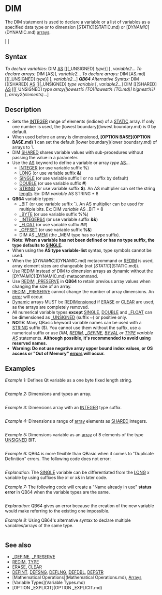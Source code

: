 # DIM

The DIM statement is used to declare a variable or a list of variables as a specified data type or to dimension [$STATIC]($STATIC.md) or [$DYNAMIC]($DYNAMIC.md) [arrays](arrays.md).

  

|  |

## Syntax

*To declare variables:*
DIM  [AS](AS.md) [[[_UNSIGNED] *type*}] [, *variable2*...
*To declare arrays:*
DIM  [AS](, *variable2*...
*To declare arrays:*
DIM  [AS.md) [[[_UNSIGNED] *type*}] [, *variable2*...]
 ***QB64** Alternative Syntax:*
DIM [[[SHARED] [AS](AS.md) [[[_UNSIGNED] *type* *variable* [, *variable2*...]
DIM [[[SHARED] [AS](AS.md) [[[_UNSIGNED] *type* *array([lowest% [TO](lowest% [TO.md)] highest%])* [, *array2(elements)*...]
  

## Description

* Sets the [INTEGER](INTEGER.md) range of elements (indices) of a [STATIC](STATIC.md) array. If only one number is used, the [lowest boundary](lowest boundary.md) is 0 by default.
* When used before an array is dimensioned, **[OPTION BASE](OPTION BASE.md) 1** can set the default [lower boundary](lower boundary.md) of arrays to 1.
* DIM [SHARED](SHARED.md) shares variable values with sub-procedures without passing the value in a parameter.
* Use the [AS](AS.md) keyword to define a variable or array *type* [AS](AS.md)...
	+ [INTEGER](INTEGER.md) (or use variable suffix **%**)
	+ [LONG](LONG.md) (or use variable suffix **&**)
	+ [SINGLE](SINGLE.md) (or use variable suffix **!** or no suffix by default)
	+ [DOUBLE](DOUBLE.md) (or use variable suffix **#**)
	+ [STRING](STRING.md) (or use variable suffix **$**). An AS multiplier can set the string [length](length.md). Ex: DIM *variable* AS STRING * 8
* **QB64** variable types:
	+ [_BIT](_BIT.md) (or use variable suffix **`**). An AS multiplier can be used for multiple bits. Ex: DIM *variable* AS _BIT * 8
	+ [_BYTE](_BYTE.md) (or use variable suffix **%%**)
	+ [_INTEGER64](_INTEGER64.md) (or use variable suffix **&&**)
	+ [_FLOAT](_FLOAT.md) (or use variable suffix **##**)
	+ [_OFFSET](_OFFSET.md) (or use variable suffix **%&**)
	+ DIM AS [_MEM](_MEM.md) (the _MEM type has no type suffix).
* **Note: When a variable has not been defined or has no type suffix, the type defaults to [SINGLE](SINGLE.md).**
* When using the **AS type variable-list** syntax, type symbols cannot be used.
* When the [$DYNAMIC]($DYNAMIC.md) metacommand or [REDIM](REDIM.md) is used, array element sizes are changeable (not [$STATIC]($STATIC.md)).
* Use [REDIM](REDIM.md) instead of DIM to dimension arrays as dynamic without the [$DYNAMIC]($DYNAMIC.md) metacommand.
* Use [REDIM](REDIM.md) [_PRESERVE](_PRESERVE.md) in **QB64** to retain previous array values when changing the size of an array.
* [REDIM](REDIM.md) [_PRESERVE](_PRESERVE.md) cannot change the number of array dimensions. An [error](error.md) will occur.
* [Dynamic](Dynamic.md) arrays MUST be [REDIMensioned](REDIMensioned.md) if [ERASE](ERASE.md) or [CLEAR](CLEAR.md) are used, as the arrays are completely removed.
* All numerical variable types **except** [SINGLE](SINGLE.md), [DOUBLE](DOUBLE.md) and [_FLOAT](_FLOAT.md) can be dimensioned as [_UNSIGNED](_UNSIGNED.md) (suffix ~) or positive only.
* **NOTE:** Many QBasic keyword variable names can be used with a [STRING](STRING.md) suffix ($). You cannot use them without the suffix, use a numerical suffix or use *DIM, [REDIM](REDIM.md), [_DEFINE](_DEFINE.md), [BYVAL](BYVAL.md) or [TYPE](TYPE.md) variable [AS](AS.md)* statements. **Although possible, it's recommended to avoid using reserved names.**
* **Warning: Do not use negative array upper bound index values, or OS access or "Out of Memory" [errors](errors.md) will occur.**

  

## Examples

*Example 1:* Defines Qt variable as a one byte fixed length string.

```  DIM Qt [AS](AS.md) [STRING](STRING.md) * 1  
```

*Example 2:* Dimensions and types an array.

```  DIM Image(2000) [AS](AS.md) [INTEGER](INTEGER.md)  
```

*Example 3:* Dimensions array with an [INTEGER](INTEGER.md) type suffix.

```  DIM Image%(2000)  
```

*Example 4:* Dimensions a range of [array](array.md) elements as [SHARED](SHARED.md) integers.

```  DIM [SHARED](SHARED.md) Image(1 [TO](TO.md) 1000) [AS](AS.md) [INTEGER](INTEGER.md)  
```

*Example 5:* Dimensions variable as an [array](array.md) of 8 elements of the type [UNSIGNED](UNSIGNED.md) BIT.

```  DIM bit(8) [AS](AS.md) [_UNSIGNED](_UNSIGNED.md) [_BIT](_BIT.md)  
```

  

*Example 6:* QB64 is more flexible than QBasic when it comes to "Duplicate Definition" errors. The following code does not error:

``` x = 1 'x is a [SINGLE](SINGLE.md) variable [PRINT](PRINT.md) x DIM x [AS](AS.md) [LONG](LONG.md) [PRINT](PRINT.md) x  
```

*Explanation:* The [SINGLE](SINGLE.md) variable can be differentiated from the [LONG](LONG.md) x variable by using suffixes like x! or x& in later code.
  

*Example 7:* The following code will create a "Name already in use" **status error** in QB64 when the variable types are the same.

``` x = 1 'x is a [SINGLE](SINGLE.md) variable [PRINT](PRINT.md) x DIM x [AS](AS.md) [SINGLE](SINGLE.md) [PRINT](PRINT.md) x  
```

*Explanation:* QB64 gives an error because the creation of the new variable would make referring to the existing one impossible.
  

*Example 8:* Using QB64's alternative syntax to declare multiple variables/arrays of the same type.

``` DIM [AS](AS.md) [LONG](LONG.md) w, h, id, weight, index 'all of these variables are created as type LONG DIM [AS](AS.md) [SINGLE](SINGLE.md) x, y, z               'all of these variables are created as type SINGLE  
```

  

## See also

* [_DEFINE](_DEFINE.md), [_PRESERVE](_PRESERVE.md)
* [REDIM](REDIM.md), [TYPE](TYPE.md)
* [ERASE](ERASE.md), [CLEAR](CLEAR.md)
* [DEFINT](DEFINT.md), [DEFSNG](DEFSNG.md), [DEFLNG](DEFLNG.md), [DEFDBL](DEFDBL.md), [DEFSTR](DEFSTR.md)
* [Mathematical Operations](Mathematical Operations.md), [Arrays](Arrays.md)
* [Variable Types](Variable Types.md)
* [OPTION _EXPLICIT](OPTION _EXPLICIT.md)

  

